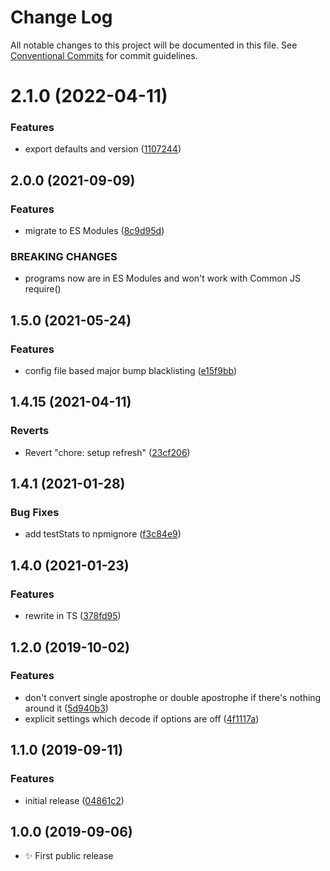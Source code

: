 # Change Log

All notable changes to this project will be documented in this file.
See [Conventional Commits](https://conventionalcommits.org) for commit guidelines.

# 2.1.0 (2022-04-11)


### Features

* export defaults and version ([1107244](https://github.com/codsen/codsen/commit/1107244b45eff96ac1fc4ab992031ede0d10ba8c))





## 2.0.0 (2021-09-09)

### Features

- migrate to ES Modules ([8c9d95d](https://github.com/codsen/codsen/commit/8c9d95d5dea0b769c2f070397141918a4893d575))

### BREAKING CHANGES

- programs now are in ES Modules and won't work with Common JS require()

## 1.5.0 (2021-05-24)

### Features

- config file based major bump blacklisting ([e15f9bb](https://github.com/codsen/codsen/commit/e15f9bba1c4fd5f847ac28b3f38fa6ee633f5dca))

## 1.4.15 (2021-04-11)

### Reverts

- Revert "chore: setup refresh" ([23cf206](https://github.com/codsen/codsen/commit/23cf206970a087ff0fa04e61f94d919f59ab3881))

## 1.4.1 (2021-01-28)

### Bug Fixes

- add testStats to npmignore ([f3c84e9](https://github.com/codsen/codsen/commit/f3c84e95afc5514214312f913692d85b2e12eb29))

## 1.4.0 (2021-01-23)

### Features

- rewrite in TS ([378fd95](https://github.com/codsen/codsen/commit/378fd95784aab8dc2d10daa4a1811b182c618a9a))

## 1.2.0 (2019-10-02)

### Features

- don't convert single apostrophe or double apostrophe if there's nothing around it ([5d940b3](https://gitlab.com/codsen/codsen/commit/5d940b3))
- explicit settings which decode if options are off ([4f1117a](https://gitlab.com/codsen/codsen/commit/4f1117a))

## 1.1.0 (2019-09-11)

### Features

- initial release ([04861c2](https://gitlab.com/codsen/codsen/commit/04861c2))

## 1.0.0 (2019-09-06)

- ✨ First public release
